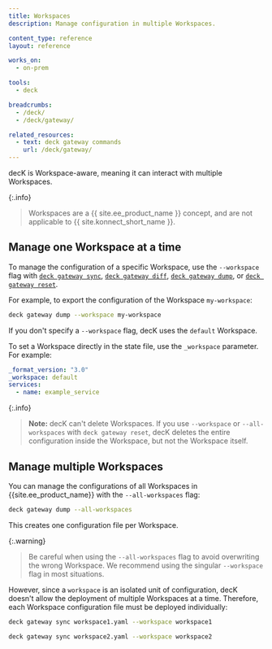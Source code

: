 ```yaml
---
title: Workspaces
description: Manage configuration in multiple Workspaces.

content_type: reference
layout: reference

works_on:
  - on-prem

tools:
  - deck

breadcrumbs:
  - /deck/
  - /deck/gateway/

related_resources:
  - text: deck gateway commands
    url: /deck/gateway/
---
```


decK is Workspace-aware, meaning it can interact with multiple Workspaces.

{:.info}
> Workspaces are a {{ site.ee_product_name }} concept, and are not applicable to {{ site.konnect_short_name }}.

## Manage one Workspace at a time

To manage the configuration of a specific Workspace, use the `--workspace` flag with [`deck gateway sync`](/deck/gateway/sync/), [`deck gateway diff`](/deck/gateway/diff/), [`deck gateway dump`](/deck/gateway/dump/), or [`deck gateway reset`](/deck/gateway/reset/).

For example, to export the configuration of the Workspace `my-workspace`:

```sh
deck gateway dump --workspace my-workspace
```

If you don't specify a `--workspace` flag, decK uses the `default` Workspace.

To set a Workspace directly in the state file, use the `_workspace` parameter. For example:

```yaml
_format_version: "3.0"
_workspace: default
services:
  - name: example_service
```

{:.info}
> **Note:** decK can't delete Workspaces. If you use `--workspace` or
> `--all-workspaces` with `deck gateway reset`, decK deletes the entire configuration inside the Workspace, but not the Workspace itself.

## Manage multiple Workspaces

You can manage the configurations of all Workspaces in {{site.ee_product_name}} with the `--all-workspaces` flag:

```sh
deck gateway dump --all-workspaces
```

This creates one configuration file per Workspace.

{:.warning}
> Be careful when using the `--all-workspaces` flag to avoid overwriting the wrong Workspace. We recommend using the singular `--workspace` flag in most situations.

However, since a `workspace` is an isolated unit of configuration, decK doesn't allow the deployment of multiple Workspaces at a time. Therefore, each Workspace configuration file must be deployed individually:

```sh
deck gateway sync workspace1.yaml --workspace workspace1
```

```sh
deck gateway sync workspace2.yaml --workspace workspace2
```
